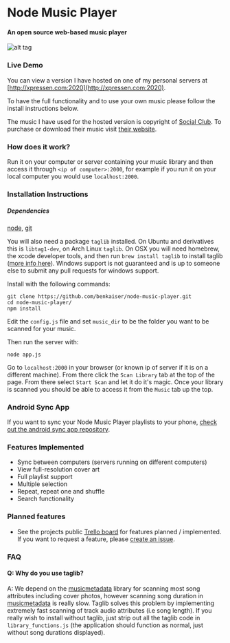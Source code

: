 Node Music Player
=================
#### An open source web-based music player

![alt tag](https://f.cloud.github.com/assets/608054/2256870/25a93a38-9e0e-11e3-8432-b0cc2e2c896f.png)

### Live Demo
You can view a version I have hosted on one of my personal servers at [http://xpressen.com:2020](http://xpressen.com:2020).

To have the full functionality and to use your own music please follow the install instructions below.

The music I have used for the hosted version is copyright of [Social Club](http://martymar.goodcitymusic.com/).
To purchase or download their music visit [their website](http://martymar.goodcitymusic.com/).

### How does it work?
Run it on your computer or server containing your music library and then access it through `<ip of computer>:2000`, for example if you run it on your local computer you would use `localhost:2000`.

### Installation Instructions
##### Dependencies
[node](http://nodejs.org/), [git](http://git-scm.com/)

You will also need a package `taglib` installed. On Ubuntu and derivatives this is `libtag1-dev`, on Arch Linux `taglib`.
On OSX you will need homebrew, the xcode developer tools, and then run `brew install taglib` to install taglib ([more info here](https://github.com/Homebrew/homebrew/wiki/Installation)).
Windows support is not guaranteed and is up to someone else to submit any pull requests for windows support.

Install with the following commands:
```
git clone https://github.com/benkaiser/node-music-player.git
cd node-music-player/
npm install
```

Edit the `config.js` file and set `music_dir` to be the folder you want to be scanned for your music.

Then run the server with:
```
node app.js
```
Go to `localhost:2000` in your browser (or known ip of server if it is on a different machine). From there click the `Scan Library` tab at the top of the page. From there select `Start Scan` and let it do it's magic. Once your library is scanned you should be able to access it from the `Music` tab up the top.

### Android Sync App

If you want to sync your Node Music Player playlists to your phone, [check out the android sync app repository](https://github.com/benkaiser/android-node-music-sync).

### Features Implemented

- Sync between computers (servers running on different computers)
- View full-resolution cover art
- Full playlist support
- Multiple selection
- Repeat, repeat one and shuffle
- Search functionality

### Planned features

- See the projects public [Trello board](https://trello.com/b/cXdOSOoR/node-music-player) for features planned / implemented. If you want to request a feature, please [create an issue](https://github.com/benkaiser/node-music-player/issues/new).

### FAQ

#### Q: Why do you use taglib?

A: We depend on the [musicmetadata](https://github.com/leetreveil/musicmetadata) library for scanning most song attributes including cover photos, however scanning song duration in [musicmetadata](https://github.com/leetreveil/musicmetadata) is really slow. Taglib solves this problem by implementing extremely fast scanning of track audio attributes (i.e song length). If you really wish to install without taglib, just strip out all the taglib code in `library_functions.js` (the application should function as normal, just without song durations displayed).
